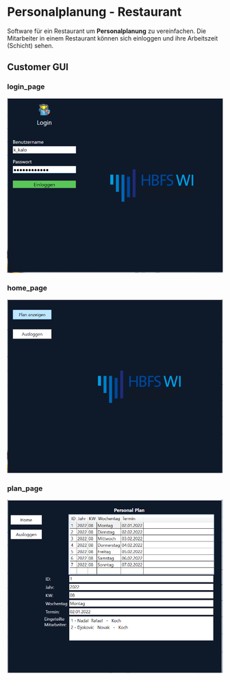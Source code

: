 # Personalplanung - Restaurant 

Software für ein Restaurant um **Personalplanung** zu vereinfachen. Die Mitarbeiter in einem Restaurant können sich einloggen und ihre Arbeitszeit (Schicht) sehen.

## Customer GUI

### login_page
![login image](https://github.com/Khaledkalo/Personalplanung/blob/main/GUI/login_page.png)

### home_page
![login image](https://github.com/Khaledkalo/Personalplanung/blob/main/GUI/home_page.png)


### plan_page
![login image](https://github.com/Khaledkalo/Personalplanung/blob/main/GUI/plan_page.png)




